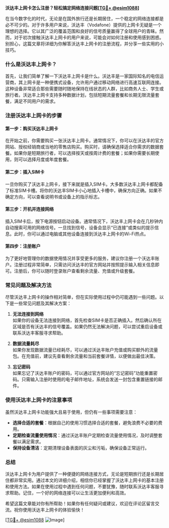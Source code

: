 **沃达丰上网卡怎么注册？轻松搞定网络连接问题[[TG💪+ @esim1088](https://t.me/s/esim1088)]**

在当今数字化的时代，无论是在国外旅行还是长期居住，一个稳定的网络连接都是必不可少的。对于许多用户来说，沃达丰（Vodafone）提供的上网卡无疑是一个理想的选择。它以其广泛的覆盖范围和良好的信号质量赢得了全球用户的青睐。然而，对于初次接触沃达丰上网卡的用户来说，可能会对如何注册和使用感到困惑。别担心，这篇文章将详细为你解答沃达丰上网卡的注册流程，并分享一些实用的小技巧。

### 什么是沃达丰上网卡？

首先，让我们简单了解一下沃达丰上网卡是什么。沃达丰是一家国际知名的电信运营商，其上网卡是一种便携式设备，允许用户通过移动网络进行高速互联网连接。这种设备非常适合那些需要随时随地保持在线状态的人群，比如商务人士、学生或旅行者。沃达丰上网卡支持多种数据计划，包括短期流量套餐和长期无限流量套餐，满足不同用户的需求。

### 注册沃达丰上网卡的步骤

#### 第一步：购买沃达丰上网卡

在开始之前，你需要购买一张沃达丰上网卡。通常情况下，你可以在沃达丰的官方网站、授权经销商或当地的零售店购买。购买时，请确保选择适合你需求的数据套餐。如果你是短期旅行者，可以选择按天或按周计费的套餐；如果你需要长期使用，则可以选择月度或年度套餐。

#### 第二步：插入SIM卡

一旦你购买了沃达丰上网卡，接下来就是插入SIM卡。大多数沃达丰上网卡都配备了标准SIM卡槽。将你的沃达丰SIM卡小心地插入卡槽中，确保方向正确。如果不确定方向，可以查看说明书或设备上的指示标志。

#### 第三步：开机并连接网络

插入SIM卡后，按下电源按钮启动设备。通常情况下，沃达丰上网卡会在几秒钟内自动搜索可用的网络信号。一旦找到信号，设备会显示“已连接”或类似的提示信息。此时，你可以通过电脑或其他设备连接到沃达丰上网卡的Wi-Fi热点。

#### 第四步：注册账户

为了更好地管理你的数据使用情况并享受更多的服务，建议你注册一个沃达丰账户。注册过程非常简单，只需访问沃达丰的官方网站并按照提示输入相关信息即可。注册后，你可以随时登录账户查看剩余流量、充值或升级套餐。

### 常见问题及解决方法

尽管沃达丰上网卡的操作相对简单，但在实际使用过程中仍可能遇到一些问题。以下是一些常见问题及其解决方案：

1. **无法连接到网络**  
   如果你的设备无法连接到网络，首先检查SIM卡是否正确插入。然后确认所在区域是否有沃达丰的信号覆盖。如果仍然无法解决问题，可以尝试重启设备或联系沃达丰客服寻求帮助。

2. **数据流量耗尽**  
   如果你发现数据流量已经耗尽，可以通过沃达丰账户充值或购买额外的流量包。在充值前，建议先查看剩余流量和当前套餐详情，以便做出最佳决策。

3. **忘记密码**  
   如果忘记了沃达丰账户的密码，可以通过官方网站的“忘记密码”功能重置密码。只需输入注册时使用的电子邮件地址，系统会发送一封包含重置链接的邮件。

### 使用沃达丰上网卡的注意事项

虽然沃达丰上网卡功能强大且易于使用，但仍有一些事项需要注意：

- **选择合适的套餐**：根据自己的使用习惯选择合适的套餐，避免浪费不必要的费用。
- **定期检查流量使用情况**：通过沃达丰账户定期检查流量使用情况，及时调整套餐以满足需求。
- **保持设备清洁**：定期清理设备表面的灰尘和污垢，确保设备正常运行。

### 总结

沃达丰上网卡为用户提供了一种便捷的网络连接方式，无论是短期旅行还是长期居住都非常实用。通过本文的详细介绍，相信你已经掌握了沃达丰上网卡的基本注册和使用方法。如果在使用过程中遇到任何问题，不要犹豫，随时联系沃达丰客服寻求帮助。记住，一个好的网络连接可以让生活更加便利和高效。

希望这篇文章能对你有所帮助！如果你有任何疑问或建议，欢迎在评论区留言交流。祝你使用沃达丰上网卡的体验愉快！

[[TG💪+ @esim1088](https://t.me/s/esim1088) ![Image](https://i.postimg.cc/4NQfJmqS/Snipaste-2025-05-13-00-14-12.png)]